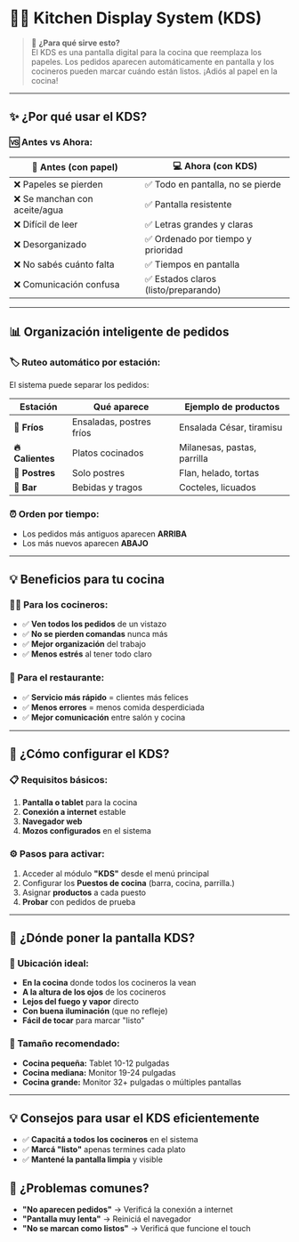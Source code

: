 # 👨‍🍳 Kitchen Display System (KDS)

> 🎯 **¿Para qué sirve esto?**  
> El KDS es una pantalla digital para la cocina que reemplaza los papeles. Los pedidos aparecen automáticamente en pantalla y los cocineros pueden marcar cuándo están listos. ¡Adiós al papel en la cocina!

---

## ✨ **¿Por qué usar el KDS?**

### **🆚 Antes vs Ahora:**

| 📄 **Antes (con papel)** | 💻 **Ahora (con KDS)** |
|-------------------------|------------------------|
| ❌ Papeles se pierden | ✅ Todo en pantalla, no se pierde |
| ❌ Se manchan con aceite/agua | ✅ Pantalla resistente |
| ❌ Difícil de leer | ✅ Letras grandes y claras |
| ❌ Desorganizado | ✅ Ordenado por tiempo y prioridad |
| ❌ No sabés cuánto falta | ✅ Tiempos en pantalla |
| ❌ Comunicación confusa | ✅ Estados claros (listo/preparando) |

---

## 📊 **Organización inteligente de pedidos**

### **🏷️ Ruteo automático por estación:**
El sistema puede separar los pedidos:

| Estación | Qué aparece | Ejemplo de productos |
|----------|-------------|---------------------|
| **🥗 Fríos** | Ensaladas, postres fríos | Ensalada César, tiramisu |
| **🔥 Calientes** | Platos cocinados | Milanesas, pastas, parrilla |  
| **🍰 Postres** | Solo postres | Flan, helado, tortas |
| **🍹 Bar** | Bebidas y tragos | Cocteles, licuados |

### **⏰ Orden por tiempo:**
- Los pedidos más antiguos aparecen **ARRIBA**
- Los más nuevos aparecen **ABAJO**

---

## 💡 **Beneficios para tu cocina**

### **👨‍🍳 Para los cocineros:**
- ✅ **Ven todos los pedidos** de un vistazo
- ✅ **No se pierden comandas** nunca más
- ✅ **Mejor organización** del trabajo
- ✅ **Menos estrés** al tener todo claro

### **🏪 Para el restaurante:**
- ✅ **Servicio más rápido** = clientes más felices
- ✅ **Menos errores** = menos comida desperdiciada
- ✅ **Mejor comunicación** entre salón y cocina
---

## 🔧 **¿Cómo configurar el KDS?**

### **📋 Requisitos básicos:**
1. **Pantalla o tablet** para la cocina
2. **Conexión a internet** estable
3. **Navegador web**
4. **Mozos configurados** en el sistema

### **⚙️ Pasos para activar:**
1. Acceder al módulo **"KDS"** desde el menú principal
2. Configurar los **Puestos de cocina** (barra, cocina, parrilla.)
3. Asignar **productos** a cada puesto
4. **Probar** con pedidos de prueba

---

## 📱 **¿Dónde poner la pantalla KDS?**

### **🎯 Ubicación ideal:**
- **En la cocina** donde todos los cocineros la vean
- **A la altura de los ojos** de los cocineros
- **Lejos del fuego y vapor** directo
- **Con buena iluminación** (que no refleje)
- **Fácil de tocar** para marcar "listo"

### **📏 Tamaño recomendado:**
- **Cocina pequeña:** Tablet 10-12 pulgadas
- **Cocina mediana:** Monitor 19-24 pulgadas  
- **Cocina grande:** Monitor 32+ pulgadas o múltiples pantallas

---

## 💡 **Consejos para usar el KDS eficientemente**
- ✅ **Capacitá a todos los cocineros** en el sistema
- ✅ **Marcá "listo"** apenas termines cada plato
- ✅ **Mantené la pantalla limpia** y visible

## 🚨 **¿Problemas comunes?**
- **"No aparecen pedidos"** → Verificá la conexión a internet
- **"Pantalla muy lenta"** → Reiniciá el navegador
- **"No se marcan como listos"** → Verificá que funcione el touch



